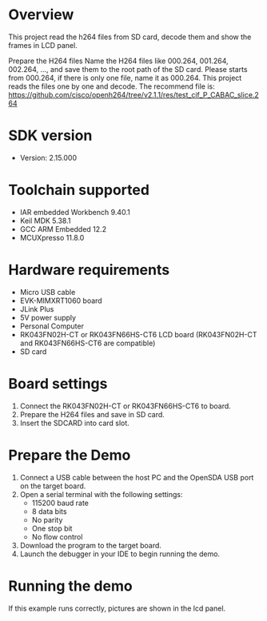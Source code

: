 Overview
========
This project read the h264 files from SD card, decode them and show the frames
in LCD panel.

Prepare the H264 files
Name the H264 files like 000.264, 001.264, 002.264, ..., and save them
to the root path of the SD card. Please starts from 000.264, if there is only one
file, name it as 000.264. This project reads the files one by one and decode.
The recommend file is: https://github.com/cisco/openh264/tree/v2.1.1/res/test_cif_P_CABAC_slice.264


SDK version
===========
- Version: 2.15.000

Toolchain supported
===================
- IAR embedded Workbench  9.40.1
- Keil MDK  5.38.1
- GCC ARM Embedded  12.2
- MCUXpresso  11.8.0

Hardware requirements
=====================
- Micro USB cable
- EVK-MIMXRT1060 board
- JLink Plus
- 5V power supply
- Personal Computer
- RK043FN02H-CT or RK043FN66HS-CT6 LCD board
  (RK043FN02H-CT and RK043FN66HS-CT6 are compatible)
- SD card

Board settings
==============
1. Connect the RK043FN02H-CT or RK043FN66HS-CT6 to board.
2. Prepare the H264 files and save in SD card.
3. Insert the SDCARD into card slot.

Prepare the Demo
================
1.  Connect a USB cable between the host PC and the OpenSDA USB port on the target board.
2.  Open a serial terminal with the following settings:
    - 115200 baud rate
    - 8 data bits
    - No parity
    - One stop bit
    - No flow control
3.  Download the program to the target board.
4.  Launch the debugger in your IDE to begin running the demo.

Running the demo
================
If this example runs correctly, pictures are shown in the lcd panel.
